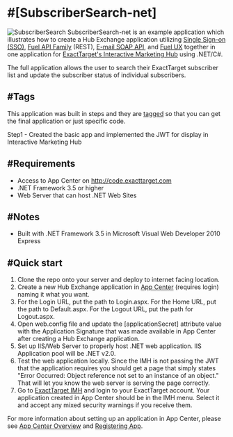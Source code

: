 #[SubscriberSearch-net]
=================
![SubscriberSearch](http://code.exacttarget.com/sites/default/files/pictures/subscribersearch_small.png)
SubscriberSearch-net is an example application which illustrates how to create a Hub Exchange application utilizing [Single Sign-on (SSO)](http://code.exacttarget.com/devcenter/getting-started/hubexchange-apps/sso), [Fuel API Family](http://code.exacttarget.com/devcenter/fuel-api-family) (REST), [E-mail SOAP API](http://docs.code.exacttarget.com/020_Web_Service_Guide), and [Fuel UX](https://github.com/ExactTarget/fuelux) together in one application for [ExactTarget's Interactive Marketing Hub](http://www.exacttarget.com/interactive-marketing-hub.aspx) using .NET/C#. 

The full application allows the user to search their ExactTarget subscriber list and update the subscriber status of individual subscribers. 

#Tags
----------
This application was built in steps and they are [tagged](https://github.com/ExactTarget/SubscriberSearch-net/tags)  so that you can get the final application or just specific code.

Step1 - Created the basic app and implemented the JWT for display in Interactive Marketing Hub

#Requirements
----------
* Access to App Center on http://code.exacttarget.com
* .NET Framework 3.5 or higher
* Web Server that can host .NET Web Sites

#Notes
----------
* Built with .NET Framework 3.5 in Microsoft Visual Web Developer 2010 Express

#Quick start
-----------

1. Clone the repo onto your server and deploy to internet facing location.
2. Create a new Hub Exchange application in [App Center](http://code.exacttarget.com/appcenter) (requires login) naming it what you want. 
3. For the Login URL, put the path to Login.aspx.  For the Home URL, put the path to Default.aspx.  For the Logout URL, put the path for Logout.aspx.
4. Open web.config file and update the [applicationSecret] attribute value with the Application Signature that was made available in App Center after creating a Hub Exchange application. 
5. Set up IIS/Web Server to properly host .NET web application. IIS Application pool will be .NET v2.0.
6. Test the web application locally. Since the IMH is not passing the JWT that the application requires you should get a page that simply states "Error Occurred: Object reference not set to an instance of an object." That will let you know the web server is serving the page correctly.
7. Go to [ExactTarget IMH](https://imh.exacttarget.com) and login to your ExactTarget account. Your application created in App Center should be in the IMH menu. Select it and accept any mixed security warnings if you receive them.

For more information about setting up an application in App Center, please see [App Center Overview](http://code.exacttarget.com/devcenter/getting-started/app-center-overview) and [Registering App](http://code.exacttarget.com/devcenter/devcenter/getting-started/app-center-overview/registering-app).